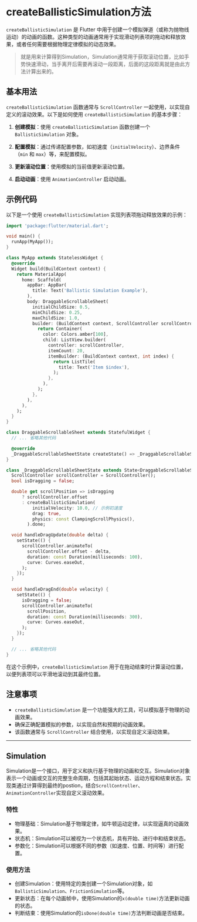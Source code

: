 # createBallisticSimulation方法

`createBallisticSimulation` 是 Flutter 中用于创建一个模拟弹道（或称为抛物线运动）的动画的函数。这种类型的动画通常用于实现滑动列表项的拖动和释放效果，或者任何需要根据物理定律模拟的动态效果。
> 就是用来计算得到Simulation，Simulation通常用于获取滚动位置，比如手势快速滑动，当手离开后需要再滚动一段距离，后面的这段距离就是由此方法计算出来的。

## 基本用法

`createBallisticSimulation` 函数通常与 `ScrollController` 一起使用，以实现自定义的滚动效果。以下是如何使用 `createBallisticSimulation` 的基本步骤：

1. **创建模拟**：使用 `createBallisticSimulation` 函数创建一个 `BallisticSimulation` 对象。

2. **配置模拟**：通过传递配置参数，如初速度（`initialVelocity`）、边界条件（`min` 和 `max`）等，来配置模拟。

3. **更新滚动位置**：使用模拟的当前值更新滚动位置。

4. **启动动画**：使用 `AnimationController` 启动动画。

## 示例代码

以下是一个使用 `createBallisticSimulation` 实现列表项拖动释放效果的示例：

```dart
import 'package:flutter/material.dart';

void main() {
  runApp(MyApp());
}

class MyApp extends StatelessWidget {
  @override
  Widget build(BuildContext context) {
    return MaterialApp(
      home: Scaffold(
        appBar: AppBar(
          title: Text('Ballistic Simulation Example'),
        ),
        body: DraggableScrollableSheet(
          initialChildSize: 0.5,
          minChildSize: 0.25,
          maxChildSize: 1.0,
          builder: (BuildContext context, ScrollController scrollController) {
            return Container(
              color: Colors.amber[100],
              child: ListView.builder(
                controller: scrollController,
                itemCount: 20,
                itemBuilder: (BuildContext context, int index) {
                  return ListTile(
                    title: Text('Item $index'),
                  );
                },
              ),
            );
          },
        ),
      ),
    );
  }
}

class DraggableScrollableSheet extends StatefulWidget {
  // ... 省略其他代码

  @override
  _DraggableScrollableSheetState createState() => _DraggableScrollableSheetState();
}

class _DraggableScrollableSheetState extends State<DraggableScrollableSheet> {
  ScrollController scrollController = ScrollController();
  bool isDragging = false;

  double get scrollPosition => isDragging
      ? scrollController.offset
      : createBallisticSimulation(
          initialVelocity: 10.0, // 示例初速度
          drag: true,
          physics: const ClampingScrollPhysics(),
        ).done;

  void handleDragUpdate(double delta) {
    setState(() {
      scrollController.animateTo(
        scrollController.offset - delta,
        duration: const Duration(milliseconds: 100),
        curve: Curves.easeOut,
      );
    });
  }

  void handleDragEnd(double velocity) {
    setState(() {
      isDragging = false;
      scrollController.animateTo(
        scrollPosition,
        duration: const Duration(milliseconds: 300),
        curve: Curves.easeOut,
      );
    });
  }

  // ... 省略其他代码
}
```

在这个示例中，`createBallisticSimulation` 用于在拖动结束时计算滚动位置，以便列表项可以平滑地滚动到其最终位置。

## 注意事项

- `createBallisticSimulation` 是一个功能强大的工具，可以模拟基于物理的动画效果。
- 确保正确配置模拟的参数，以实现自然和预期的动画效果。
- 该函数通常与 `ScrollController` 结合使用，以实现自定义滚动效果。

---

## Simulation

Simulation是一个接口，用于定义和执行基于物理的动画和交互。Simulation对象表示一个动画或交互的完整生命周期，包括其起始状态、运动方程和结束状态。实现类通过计算得到最终的postion，结合`ScrollController`、`AnimationController`实现自定义滚动效果。

### 特性

- 物理基础：Simulation基于物理定律，如牛顿运动定律，以实现逼真的动画效果。
- 状态机：Simulation可以被视为一个状态机，具有开始、进行中和结束状态。
- 参数化：Simulation可以根据不同的参数（如速度、位置、时间等）进行配置。

### 使用方法

- 创建Simulation：使用特定的类创建一个Simulation对象，如`BallisticSimulation`、`FrictionSimulation`等。
- 更新状态：在每个动画帧中，使用Simulation的`x(double time)`方法更新动画的状态。
- 判断结束：使用Simulation的`isDone(double time)`方法判断动画是否结束。
